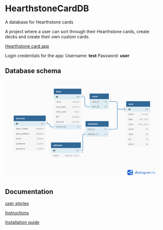 # HearthstoneCardDB

A database for Hearthstone cards

A project where a user can sort through their Hearthstone cards, create decks and create their own custom cards.

[Hearthstone card app](https://infinite-mountain-71662.herokuapp.com/)

Login credentials for the app:
Username: **test**
Password: **user**

## Database schema

![Up to date schema](documentation/pictures/updated_db_diagram.png)

## Documentation

[user stories](documentation/user-stories.md)

[Instructions](documentation/instructions.md)

[Installation guide](documentation/installation.md)
